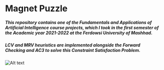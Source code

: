 # Magnet Puzzle

##### This repository contains one of the Fundamentals and Applications of Artificial Intelligence course projects, which I took in the first semester of the Academic year 2021-2022 at the Ferdowsi University of Mashhad.

##### LCV and MRV heuristics are implemented alongside the Forward Checking and AC3 to solve this Constraint Satisfaction Problem.

![Alt text](https://github.com/Arya-Ebrahimi/Magnet-Puzzle-CSP/blob/master/images/1.png?raw=true "1")

